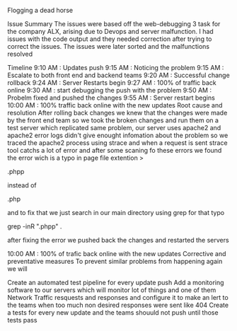 
Flogging a dead horse

Issue Summary
The issues were based off the web-debugging 3 task for the company ALX, arising due to Devops and server malfunction. I had issues with the code output and they needed correction after trying to correct the issues. The issues were later sorted and the malfunctions resolved

Timeline
9:10 AM : Updates push
9:15 AM : Noticing the problem
9:15 AM : Escalate to both front end and backend teams
9:20 AM : Successful change rollback
9:24 AM : Server Restarts begin
9:27 AM : 100% of traffic back online
9:30 AM : start debugging the push with the problem
9:50 AM : Probelm fixed and pushed the changes
9:55 AM : Server restart begins
10:00 AM : 100% traffic back online with the new updates
Root cause and resolution
After rolling back changes we knew that the changes were made by the front end team so we took the broken changes and run them on a test server which replicated same problem, our server uses apache2 and apache2 error logs didn't give enought infomation about the problem so we traced the apache2 process using strace and when a request is sent strace tool catchs a lot of error and after some scaning fo these errors we found the error wich is a typo in page file extention >

.phpp

instead of

.php

and to fix that we just search in our main directory using grep for that typo

grep -inR ".phpp" .

after fixing the error we pushed back the changes and restarted the servers

10:00 AM : 100% of trafic back online with the new updates
Corrective and preventative measures
To prevent similar problems from happening again we will

Create an automated test pipeline for every update push
Add a monitoring software to our servers which will monitor lot of things and one of them Network Traffic resquests and responses and configure it to make an lert to the teams when too much non desired responses were sent like 404
Create a tests for every new update and the teams shouuld not push until those tests pass
